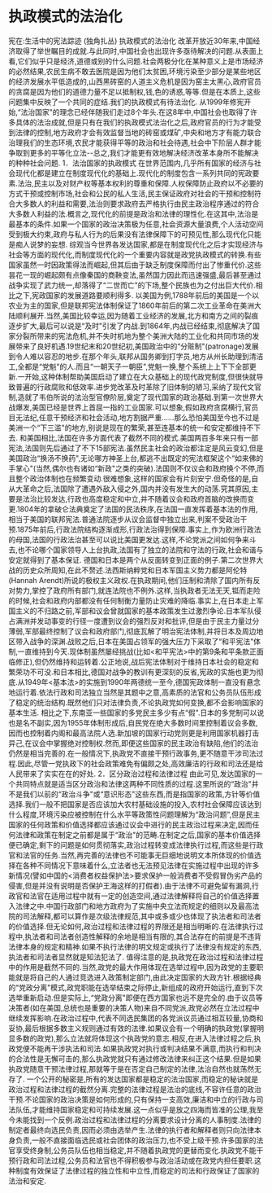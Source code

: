 # 执政模式的法治化

宪在:生活中的宪法踪迹 (独角扎丛)
执政模式的法治化
改革开放近30年来,中国经济取得了举世瞩目的成就.与此同时,中国社会也出现许多亟待解决的问题.从表面上看,它们似乎只是经济,道德或别的什么问题.社会两极分化在某种意义上是市场经济的必然结果,农民生病不敢去医院是因为他们太贫困,环境污染至少部分是某些地区的经济发展水平低造成的,山西黑砖窑的人道主义危机是因为窑主太黑心,政府官员的贪腐是因为他们的道德力量不足以抵制权,钱,色的诱惑,等等.但是在本质上,这些问题集中反映了一个共同的症结.我们的执政模式有待法治化.
从1999年修宪开始,“法治国家"的理念已经伴随我们走过8个年头.在这8年中,中国社会也取得了许多具体的法治成就,但是只有在我们的执政模式法治化之后,政府官员的行为才能受到法律的控制,地方政府才会有效监督当地的砖窑或煤矿,中央和地方才有能力联合治理我们的生态环境,农民才能获得平等的政治和社会待遇,社会中下阶层人群才能争取到更多的平等化立法--总之,我们才能更有效地解决经济改革本身所不能解决的种种社会问题.
1．法治国家的执政模式
在世界范围内,几乎所有国家的经济与社会现代化都是建立在制度现代化的基础上.现代化的制度包含一系列共同的宪政要素.法治,民主以及对财产权等基本权利的尊重和保障.人权保障防止政府以不必要的方式干预或控制市场,社会和公民的私人生活,民主保证政府对社会的干预和控制符合大多数人的利益和需要,法治则要求政府去严格执行由民主政治程序通过的符合大多数人利益的法.概言之,现代化的前提是政治和法律的理性化.在这其中,法治是最基本的条件.如果一个国家的政治决策极为任意,社会资源大量浪费,个人活动空间受到极大约束,政府与私人行为的后果没有法律保障下的可预见性,那么现代化只能是痴人说梦的妄想.
综观当今世界各发达国家,都是在制度现代化之后才实现经济与社会等方面的现代化,而制度现代化的一个重要内容就是政党执政模式的转换.有些国家虽然一时因政策得法而崛起,但其后由于缺乏制度保障而付出了惨重代价.这些昙花一现的崛起颇有点像秦国的商鞅变法,虽然国力因此而迅速强盛,最后甚至通过战争实现了武力统一,却落得了“二世而亡"的下场,整个民族也为之付出巨大代价.相比之下,宪政国家的发展道路要顺利得多.
以美国为例,1788年前后的美国是一个以农业为主的国家,但是联邦宪法体制保证了1860年前后的第二次工业革命在美洲大陆顺利展开.当然,美国比较幸运,因为随着工业经济的发展,北方和南方之间的裂痕逐步扩大,最后可以说是“及时"引发了内战.到1864年,内战已经结束,彻底解决了国家分裂所带来的宪法危机,并不失时机地为整个美洲大陆的工业化和共同市场的发展带来了良好机遇.19世纪末和20世纪初,美国政治中的“分赃制"(patronage)发展到令人难以容忍的地步.在那个年头,联邦从国务卿到打字员,地方从州长助理到清洁工,全都是“党魁"的人.而且“一朝天子一朝臣",党魁一换,整个系统上上下下全部更新.一开始,这种体制帮助美国启动了建立在大众基础上的现代政党制度,但很快就导致普遍的行政腐败和低效率.进步党改革及时革除了旧体制的陋习,采纳了现代文官制,造就了韦伯所说的法治型官僚阶层,奠定了现代国家的政治基础.到第一次世界大战爆发,美国已经是世界上首屈一指的工业国家.可以想象,假如政府贪腐横行,官员目无法纪,任意干预经济和社会活动,地方割据严重......那么恐怕美国至今也不过是美洲一个“下三滥"的地方,别说是现在的繁荣,甚至连基本的统一和安定都维持不下去.
和美国相比,法国在许多方面代表了截然不同的模式.美国两百多年来只有一部宪法,法国则先后通过了不下15部宪法.虽然民主社会的政治都注定是风云变幻,但是美国政治“换汤不换药",无论哪方神圣上台,都逃不出既定的宪法框架这个“如来佛的手掌心"(当然,偶尔也有诸如“新政"之类的突破).法国则不仅议会和政府换个不停,而且整个政治体制也在频繁变动.很难想象,这样的国家会有片刻安宁.但奇怪的是,自从大革命之后,法国除了遭遇外敌入侵之外,国内并没有发生大的动荡.究其原因,主要是法治比较发达,行政也高度稳定和中立,并不随着议会和政府首脑的改换而变更.1804年的拿破仑法典奠定了法国的民法秩序,在法国一直发挥着基本法的作用,相当于美国的联邦宪法.普通法院逐步从议会监督中独立出来,判案不受政治干预.1875年前后,行政法院结构逐渐成形,行政法治得到保障.事实上,作为欧洲行政法的母国,法国的行政法治甚至可以说比美国更发达.这样,不论党派之间如何争来斗去,也不论哪个国家领导人上台执政,法国有了独立的法院和守法的行政,社会和谐与安定就得到了基本保证.
德国和日本是两个从反面转变到正面的例子.第二次世界大战的历史众所周知,在此不赘述.法西斯纳粹党和日本军国主义势力都是阿伦特(Hannah Arendt)所说的极权主义政权.在执政期间,他们压制和清除了国内所有反对势力,掌控了政府所有部门,就连法院也不例外.这样,当执政者无法无天,铤而走险的时候,社会和政府内部都没有任何制衡力量防止灾难的降临.事实上,在日本走上军国主义的不归路之前,军部和议会曾就国家的基本政策发生过激烈争论.日本军队侵占满洲并发动事变的行径一度遭到议会的强烈反对和批评,但是由于民主力量过分薄弱,军部最终控制了议会和政府部门,彻底瓦解了明治宪法体制,并将日本及周边地区带入战争的深渊.战败之后,日本在美国占领军的强大压力下采取了“和平宪法"体制,一直维持到今天.现体制虽然屡经挑战(比如<和平宪法>中的第9条和平条款正面临修正),但仍然维持和运转着.公正地说,战后宪法体制对于维持日本社会的稳定和繁荣功不可没.和日本相比,德国对战争的教训有更深刻的反省,宪政的实施也更为彻底.从1949年<基本法>的实施到1990年两德统一至今,德国宪政体制一直没有悬念地运行着.依法行政和司法独立当然是其题中之意,高素质的法官和公务员队伍形成了稳定的统治结构.既然他们只对法律负责,不论执政党如何变换,都不会影响国家的基本生活.
相比之下,东南亚一些国家的多党民主多少有点“假".日本的多党制可以说也是名不副实,因为1955年体制形成后,自民党在绝大多数时间里控制着议会多数,因而也控制着内阁和最高法院人选.新加坡的国家行动党则更是利用国家机器打击异己,在议会中掌握绝对控制权.然而,即便这些国家的民主政治有缺陷,他们的法治仍然是相当完善的.在一般情况下,执政党不直接干预行政事务,更不随意干涉司法过程.因此,尽管一党执政下的社会政策难免有偏颇之处,高效廉洁的行政和司法还是给人民带来了实实在在的好处.
2．区分政治过程和法律过程
由此可见,发达国家的一个共同特点就是适当区分政治和法律这两种不同性质的过程.这里所说的“政治"并不是我们以前的“政治斗争"或“意识形态"这些东西,而是指国家的政策,方针等价值选择.我们一般不把国家是否应该加大农村基础设施的投入,农村社会保障应该达到什么程度,环境污染应被控制在什么水平等政策性问题理解为“政治问题",但是民主国家的任何政策和价值选择都应该通过议会中进行的民主政治过程来决定,因而任何法律和政策在制定之前都是属于“政治"的范畴.在制定之后,国家的基本价值选择便已确定,剩下的问题是如何贯彻落实,政治过程转变成法律执行过程,而这些是行政官和法官的任务.当然,再完善的法律也不可能事无巨细地说明文本所体现的价值选择在各种不同情况下意味着什么,立法者也无法预见法律在实施过程中出现的许多新情况(譬如中国的<消费者权益保护法>要求保护一般消费者不受假冒伪劣产品的侵害,但是并没有说明是否保护王海这样的打假者).由于法律不可避免留有漏洞,行政官和法官在适用过程中就有一定的创造空间,通过法律解释将自己的价值选择置入法律之中.中国行政部门和地方政府为了实施中央立法而规定的细则以及最高法院的司法解释,都可以算作是次级法律规范,其中或多或少也体现了执法者和司法者的价值选择.但无论如何,政治过程和法律过程的界限还是相当明晰的.在法律执行过程中,执法者和司法者创造性解释的余地是相当有限的,其合法存在的前提是不违背法律本身的规定和精神.如果不执行法律的明文规定或执行了法律没有规定的东西,执法者和司法者显然就是知法犯法了.
值得注意的是,执政党在政治过程和法律过程中的作用是截然不同的.当然,政党的最大作用体现在选举过程中,因为政党的主要职能就是将自己的人通过竞选进入政策制定部门,由此决定国家的大政方针.根据经典的“党政分离"模式,政党职能在选举结束之际停止,新组成的政府开始运行,直到下次选举重新启动.但是实际上,“党政分离"即便在西方国家也远不是完全的.由于议员等决策者(如在美国,总统也是重要的决策人物)来自不同党派,政党必然在立法过程中继续发挥影响.在政治过程中,代表不同选民集团的各党派议员通过相互较量,协商和妥协,最后根据多数主义规则通过有效的法律.如果议会有一个明确的执政党(掌握明显多数的政党),那么立法就将体现这个执政党的意志.相反,在进入法律过程之后,执政党便不能再干涉执法和司法.如果执政党对执行或判决结果不满意,而执行和判决的合法性是无懈可击的,那么执政党就只有通过修改法律来纠正这个结果.但是如果执政党随意干预法律过程,那就等于是在否定自己制定的法律,法治自然也就荡然无存了.
一个公开的秘密是,所有的发达国家都是稳定的法治国家,而稳定的秘诀就是政治过程和法律过程的截然分离.完整的法律过程是法治的底线,不容许任意的政治干预.不论国家的政治决策是如何形成的,只有保持一支高效,廉洁和中立的行政与司法队伍,才能维持国家稳定和可持续发展.这一点似乎是放之四海而皆准的公理,我至今未能找到一个反例.政治过程和法律过程的分离要求设计分离的人事制度.法律的制定者最终向选民负责,因而必须由选举产生.法律的执行者和解释者则只向法律本身负责,一般不直接面临选民或社会团体的政治压力,也不受上级干预.许多国家的法官享受终身制,公务员队伍也相当稳定,并不随着执政党的更替而变化.执政党不能干预行政和司法过程,公务员和法官也不得积极参与政治活动或在政党内担任要职.这种制度有效保证了法律过程的独立性和中立性,而稳定的司法和行政保证了国家的法治和安定.